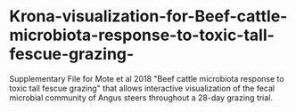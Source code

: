 # Krona-visualization-for-Beef-cattle-microbiota-response-to-toxic-tall-fescue-grazing-
Supplementary File for Mote et al 2018 "Beef cattle microbiota response to toxic tall fescue grazing" that allows interactive visualization of the fecal microbial community of Angus steers throughout a 28-day grazing trial.
